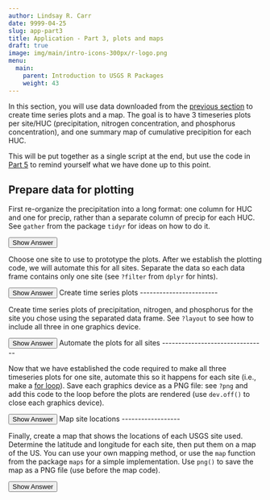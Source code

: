 ```yaml
---
author: Lindsay R. Carr
date: 9999-04-25
slug: app-part3
title: Application - Part 3, plots and maps
draft: true 
image: img/main/intro-icons-300px/r-logo.png
menu:
  main:
    parent: Introduction to USGS R Packages
    weight: 43
---
```

In this section, you will use data downloaded from the [previous section](/usgs-packages/app-part2) to create time series plots and a map. The goal is to have 3 timeseries plots per site/HUC (precipitation, nitrogen concentration, and phosphorus concentration), and one summary map of cumulative precipition for each HUC.

This will be put together as a single script at the end, but use the code in [Part 5](/usgs-packages/app-part5) to remind yourself what we have done up to this point.

Prepare data for plotting
-------------------------

First re-organize the precipitation into a long format: one column for HUC and one for precip, rather than a separate column of precip for each HUC. See `gather` from the package `tidyr` for ideas on how to do it.

<button class="ToggleButton" onclick="toggle_visibility('reorganize-precip-data')">
Show Answer
</button>
              <div id="reorganize-precip-data" style="display:none">

``` r
library(tidyr)
precip_data_long <- gather(precip_data, huc8, precip, -which(!names(precip_data) %in% huc8s))
```

</div>

Choose one site to use to prototype the plots. After we establish the plotting code, we will automate this for all sites. Separate the data so each data frame contains only one site (see `?filter` from `dplyr` for hints).

<button class="ToggleButton" onclick="toggle_visibility('filter-data')">
Show Answer
</button>
              <div id="filter-data" style="display:none">

``` r
library(dplyr)

nitrogen_site1 <- filter(nitrogen_data, site_no == sites[1])
phosphorus_site1 <- filter(phosphorus_data, site_no == sites[1])

huc_site1 <- filter(sb_sites_info, site_no == sites[1]) %>% pull(huc_cd)
precip_site1 <- filter(precip_data_long, huc8 == huc_site1)
```

</div>
Create time series plots
------------------------

Create time series plots of precipitation, nitrogen, and phosphorus for the site you chose using the separated data frame. See `?layout` to see how to include all three in one graphics device.

<button class="ToggleButton" onclick="toggle_visibility('time-series-plots')">
Show Answer
</button>
              <div id="time-series-plots" style="display:none">

``` r
layout(matrix(1:3, nrow=3))
plot(precip_site1$DateTime, precip_site1$precip,
     col="red", pch=20, xlab = "Time", ylab = "Precip accumulation, in",
     main = paste("Site", sites[1]))
plot(nitrogen_site1$sample_dt, nitrogen_site1$result_va, 
     col="green", pch=20, xlab = "Time", ylab = "Nitrogren concentration, mg/l")
plot(phosphorus_site1$sample_dt, phosphorus_site1$result_va,
     col="blue", pch=20, xlab = "Time", ylab = "Phosphorus concentration, mg/l")
```

<img src='../static/application/time-series-plots-1.png'/ title='precip, nitrogen, and phosphorus time series plot'/>
</div>
Automate the plots for all sites
--------------------------------

Now that we have established the code required to make all three timeseries plots for one site, automate this so it happens for each site (i.e., make a [for loop](/intro-curriculum/reproduce/#looping)). Save each graphics device as a PNG file: see `?png` and add this code to the loop before the plots are rendered (use `dev.off()` to close each graphics device).

<button class="ToggleButton" onclick="toggle_visibility('automate-time-series-plots')">
Show Answer
</button>
              <div id="automate-time-series-plots" style="display:none">

``` r
site_fnames <- paste0("timeseries_", sites, ".png")

for(i in seq_along(sites)){
  site_i <- sites[i]
  huc_site_i <- filter(sb_sites_info, site_no == site_i) %>% pull(huc_cd) 

  precip_site_i <- filter(precip_data_long, huc8 == huc_site_i)
  nitrogen_site_i <- filter(nitrogen_data, site_no == site_i)
  phosphorus_site_i <- filter(phosphorus_data, site_no == site_i)
  
  png(filename = site_fnames[i], width=8, height=5, units="in", res=100)
  
  layout(matrix(1:3, nrow=3))
  plot(precip_site_i$DateTime, precip_site_i$precip,
       col="red", pch=20, xlab = "Time", ylab = "Precip accumulation, in",
       main = paste("Site", site_i))
  plot(nitrogen_site_i$sample_dt, nitrogen_site_i$result_va, 
       col="green", pch=20, xlab = "Time", ylab = "Nitrogren concentration, mg/l")
  plot(phosphorus_site_i$sample_dt, phosphorus_site_i$result_va,
       col="blue", pch=20, xlab = "Time", ylab = "Phosphorus concentration, mg/l")
  
  dev.off()
}
```

</div>
Map site locations
------------------

Finally, create a map that shows the locations of each USGS site used. Determine the latitude and longitude for each site, then put them on a map of the US. You can use your own mapping method, or use the `map` function from the package `maps` for a simple implementation. Use `png()` to save the map as a PNG file (use before the map code).

<button class="ToggleButton" onclick="toggle_visibility('map-sites')">
Show Answer
</button>
              <div id="map-sites" style="display:none">

``` r
library(maps)

xcoords <- sb_sites_info$dec_long_va
ycoords <- sb_sites_info$dec_lat_va

# for added flair, color the states that contain the sites
states_to_map <- stateCdLookup(as.numeric(unique(sb_sites_info$state_cd)), 
                               outputType = "fullName")

# save map as a png file
map_fname <- "site_map.png"
png(filename = map_fname, width=8, height=5, units="in", res=100)

# create the base map so that map extents are correct
map("usa")

# throw in the colored states
map("state", states_to_map, add = TRUE, fill=TRUE, col="lightblue", border = "lightblue")

# add state outlines
map("state", add=TRUE)

# throw on the site locations as points
points(sb_sites_info$dec_long_va, sb_sites_info$dec_lat_va, col="red", pch=20)

dev.off()
```

    ## png 
    ##   2

</div>
